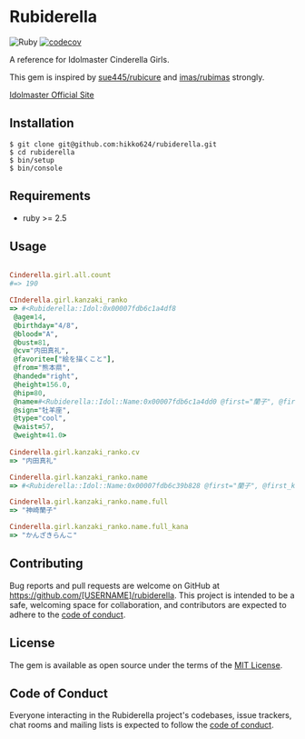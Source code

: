 # Rubiderella

![Ruby](https://github.com/hikko624/rubiderella/workflows/Ruby/badge.svg)
[![codecov](https://codecov.io/gh/hikko624/rubiderella/branch/master/graph/badge.svg?token=eNS4wQuls7)](https://codecov.io/gh/hikko624/rubiderella)

A reference for Idolmaster Cinderella Girls.

This gem is inspired by [sue445/rubicure](https://github.com/sue445/rubicure) and [imas/rubimas](https://github.com/imas/rubimas/) strongly.

[Idolmaster Official Site](https://idolmaster-official.jp/about/)

## Installation

    $ git clone git@github.com:hikko624/rubiderella.git
    $ cd rubiderella
    $ bin/setup
    $ bin/console

## Requirements

- ruby >= 2.5

## Usage

```ruby

Cinderella.girl.all.count
#=> 190

CInderella.girl.kanzaki_ranko
=> #<Rubiderella::Idol:0x00007fdb6c1a4df8
 @age=14,
 @birthday="4/8",
 @blood="A",
 @bust=81,
 @cv="内田真礼",
 @favorite=["絵を描くこと"],
 @from="熊本県",
 @handed="right",
 @height=156.0,
 @hip=80,
 @name=#<Rubiderella::Idol::Name:0x00007fdb6c1a4dd0 @first="蘭子", @first_kana="らんこ", @last="神崎", @last_kana="かんざき">,
 @sign="牡羊座",
 @type="cool",
 @waist=57,
 @weight=41.0>
 
Cinderella.girl.kanzaki_ranko.cv
=> "内田真礼"

Cinderella.girl.kanzaki_ranko.name
=> #<Rubiderella::Idol::Name:0x00007fdb6c39b828 @first="蘭子", @first_kana="らんこ", @last="神崎", @last_kana="かんざき">

Cinderella.girl.kanzaki_ranko.name.full
=> "神崎蘭子"

Cinderella.girl.kanzaki_ranko.name.full_kana
=> "かんざきらんこ"
```

## Contributing

Bug reports and pull requests are welcome on GitHub at https://github.com/[USERNAME]/rubiderella. This project is intended to be a safe, welcoming space for collaboration, and contributors are expected to adhere to the [code of conduct](https://github.com/[USERNAME]/rubiderella/blob/master/CODE_OF_CONDUCT.md).


## License

The gem is available as open source under the terms of the [MIT License](https://opensource.org/licenses/MIT).

## Code of Conduct

Everyone interacting in the Rubiderella project's codebases, issue trackers, chat rooms and mailing lists is expected to follow the [code of conduct](https://github.com/[USERNAME]/rubiderella/blob/master/CODE_OF_CONDUCT.md).
